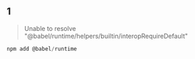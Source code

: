 ## 1
> Unable to resolve "@babel/runtime/helpers/builtin/interopRequireDefault" 
```js
npm add @babel/runtime
```